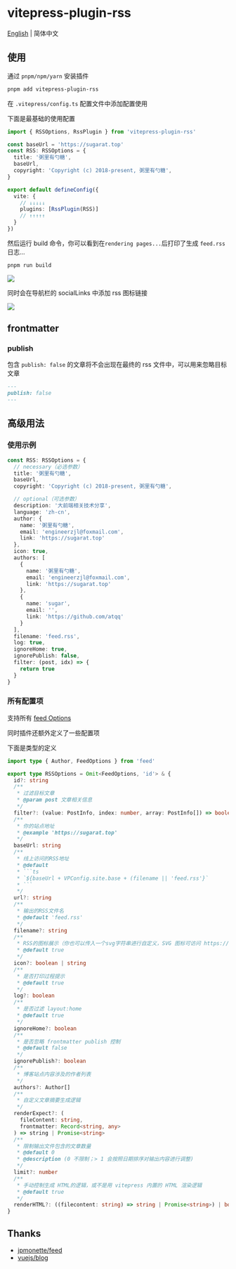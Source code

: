 # vitepress-plugin-rss

[English](./README.md) | 简体中文

## 使用
通过 `pnpm/npm/yarn` 安装插件
```sh
pnpm add vitepress-plugin-rss
```

在 `.vitepress/config.ts` 配置文件中添加配置使用

下面是最基础的使用配置
```ts
import { RSSOptions, RssPlugin } from 'vitepress-plugin-rss'

const baseUrl = 'https://sugarat.top'
const RSS: RSSOptions = {
  title: '粥里有勺糖',
  baseUrl,
  copyright: 'Copyright (c) 2018-present, 粥里有勺糖',
}

export default defineConfig({
  vite: {
    // ↓↓↓↓↓
    plugins: [RssPlugin(RSS)]
    // ↑↑↑↑↑
  }
})
```

然后运行 build 命令，你可以看到在`rendering pages...`后打印了生成 `feed.rss` 日志...

```sh
pnpm run build
```

![](https://img.cdn.sugarat.top/mdImg/MTY5MjQ1NTAzMzcwMg==692455033702)

同时会在导航栏的 socialLinks 中添加 rss 图标链接

![](https://img.cdn.sugarat.top/mdImg/MTY5MjQ1NTQ4MDYxMg==692455480612)

## frontmatter
### publish
包含 `publish: false` 的文章将不会出现在最终的 rss 文件中，可以用来忽略目标文章
```md
---
publish: false
---
```

## 高级用法
### 使用示例
```ts
const RSS: RSSOptions = {
  // necessary（必选参数）
  title: '粥里有勺糖',
  baseUrl,
  copyright: 'Copyright (c) 2018-present, 粥里有勺糖',

  // optional（可选参数）
  description: '大前端相关技术分享',
  language: 'zh-cn',
  author: {
    name: '粥里有勺糖',
    email: 'engineerzjl@foxmail.com',
    link: 'https://sugarat.top'
  },
  icon: true,
  authors: [
    {
      name: '粥里有勺糖',
      email: 'engineerzjl@foxmail.com',
      link: 'https://sugarat.top'
    },
    {
      name: 'sugar',
      email: '',
      link: 'https://github.com/atqq'
    }
  ],
  filename: 'feed.rss',
  log: true,
  ignoreHome: true,
  ignorePublish: false,
  filter: (post, idx) => {
    return true
  }
}
```
### 所有配置项
支持所有 [feed Options](https://www.npmjs.com/package/feed)

同时插件还额外定义了一些配置项

下面是类型的定义
```ts
import type { Author, FeedOptions } from 'feed'

export type RSSOptions = Omit<FeedOptions, 'id'> & {
  id?: string
  /**
   * 过滤目标文章
   * @param post 文章相关信息
   */
  filter?: (value: PostInfo, index: number, array: PostInfo[]) => boolean
  /**
   * 你的站点地址
   * @example 'https://sugarat.top'
   */
  baseUrl: string
  /**
   * 线上访问的RSS地址
   * @default
   * ```ts
   * `${baseUrl + VPConfig.site.base + (filename || 'feed.rss'}`
   * ```
   */
  url?: string
  /**
   * 输出的RSS文件名
   * @default 'feed.rss'
   */
  filename?: string
  /**
   * RSS的图标展示（你也可以传入一个svg字符串进行自定义，SVG 图标可访问 https://www.xicons.org/# 获取）
   * @default true
   */
  icon?: boolean | string
  /**
   * 是否打印过程提示
   * @default true
   */
  log?: boolean
  /**
   * 是否过滤 layout:home
   * @default true
   */
  ignoreHome?: boolean
  /**
   * 是否忽略 frontmatter publish 控制
   * @default false
   */
  ignorePublish?: boolean
  /**
   * 博客站点内容涉及的作者列表
   */
  authors?: Author[]
  /**
   * 自定义文章摘要生成逻辑
   */
  renderExpect?: (
    fileContent: string,
    frontmatter: Record<string, any>
  ) => string | Promise<string>
  /**
   * 限制输出文件包含的文章数量
   * @default 0
   * @description (0 不限制；> 1 会按照日期排序对输出内容进行调整)
   */
  limit?: number
  /**
   * 手动控制生成 HTML的逻辑，或不是用 vitepress 内置的 HTML 渲染逻辑
   * @default true
   */
  renderHTML?: ((filecontent: string) => string | Promise<string>) | boolean
}
```

## Thanks
* [jpmonette/feed](https://www.npmjs.com/package/feed)
* [vuejs/blog](https://github.com/vuejs/blog/tree/main)